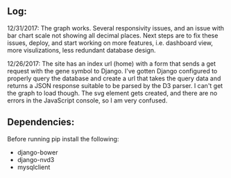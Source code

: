 ## Log:

12/31/2017: The graph works. Several responsivity issues, and an issue with bar chart scale not showing all decimal places. Next steps are to fix these issues, deploy, and start working on more features, i.e. dashboard view, more visulizations, less redundant database design. 

12/26/2017: The site has an index url (home) with a form that sends a get request with the gene symbol to Django. I've gotten Django configured to properly query the database and create a url that takes the query data and returns a JSON response suitable to be parsed by the D3 parser. I can't get the graph to load though. The svg element gets created, and there are no errors in the JavaScript console, so I am very confused.

## Dependencies:

Before running pip install the following:
- django-bower
- django-nvd3
- mysqlclient
